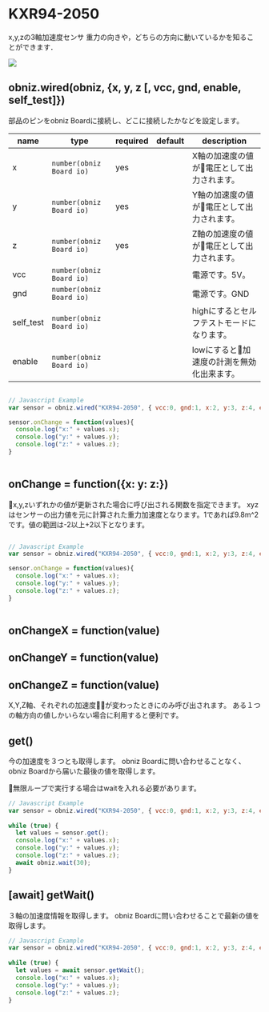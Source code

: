 # KXR94-2050

x,y,zの3軸加速度センサ
重力の向きや，どちらの方向に動いているかを知ることができます．

![](./image.jpg)


## obniz.wired(obniz, {x, y, z [, vcc, gnd, enable, self_test]})

部品のピンをobniz Boardに接続し、どこに接続したかなどを設定します。

name | type | required | default | description
--- | --- | --- | --- | ---
x | `number(obniz Board io)` | yes | &nbsp; | X軸の加速度の値が電圧として出力されます。
y | `number(obniz Board io)` | yes | &nbsp; | Y軸の加速度の値が電圧として出力されます。
z | `number(obniz Board io)` | yes | &nbsp; | Z軸の加速度の値が電圧として出力されます。
vcc | `number(obniz Board io)` | &nbsp; | &nbsp; | 電源です。5V。
gnd | `number(obniz Board io)` | &nbsp; | &nbsp; | 電源です。GND
self_test | `number(obniz Board io)` | &nbsp; | &nbsp; | highにするとセルフテストモードになります。
enable | `number(obniz Board io)` | &nbsp; | &nbsp; | lowにすると加速度の計測を無効化出来ます。

```javascript

// Javascript Example
var sensor = obniz.wired("KXR94-2050", { vcc:0, gnd:1, x:2, y:3, z:4, enable:5, self_test:6 });

sensor.onChange = function(values){
  console.log("x:" + values.x);
  console.log("y:" + values.y);
  console.log("z:" + values.z);
}
   
```

## onChange = function({x: y: z:})

x,y,zいずれかの値が更新された場合に呼び出される関数を指定できます。
xyzはセンサーの出力値を元に計算された重力加速度となります。1であれば9.8m^2です。値の範囲は-2以上+2以下となります。

```javascript

// Javascript Example
var sensor = obniz.wired("KXR94-2050", { vcc:0, gnd:1, x:2, y:3, z:4, enable:5, self_test:6 });

sensor.onChange = function(values){
  console.log("x:" + values.x);
  console.log("y:" + values.y);
  console.log("z:" + values.z);
}
   
```

## onChangeX = function(value)

## onChangeY = function(value)

## onChangeZ = function(value)

X,Y,Z軸、それぞれの加速度が変わったときにのみ呼び出されます。
ある１つの軸方向の値しかいらない場合に利用すると便利です。

## get()

今の加速度を３つとも取得します。
obniz Boardに問い合わせることなく、obniz Boardから届いた最後の値を取得します。

無限ループで実行する場合はwaitを入れる必要があります。


```javascript
// Javascript Example
var sensor = obniz.wired("KXR94-2050", { vcc:0, gnd:1, x:2, y:3, z:4, enable:5, self_test:6 });
  
while (true) {
  let values = sensor.get();
  console.log("x:" + values.x);
  console.log("y:" + values.y);
  console.log("z:" + values.z);
  await obniz.wait(30);
}
```


## [await] getWait()

３軸の加速度情報を取得します。
obniz Boardに問い合わせることで最新の値を取得します。

```javascript
// Javascript Example
var sensor = obniz.wired("KXR94-2050", { vcc:0, gnd:1, x:2, y:3, z:4, enable:5, self_test:6 });
  
while (true) {
  let values = await sensor.getWait();
  console.log("x:" + values.x);
  console.log("y:" + values.y);
  console.log("z:" + values.z);
}
```